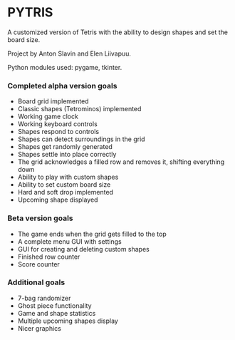 # PYTRIS

A customized version of Tetris with the ability to design shapes and set the board size.

Project by Anton Slavin and Elen Liivapuu.

Python modules used: pygame, tkinter.

### Completed alpha version goals
* Board grid implemented
* Classic shapes (Tetrominos) implemented
* Working game clock
* Working keyboard controls
* Shapes respond to controls
* Shapes can detect surroundings in the grid
* Shapes get randomly generated
* Shapes settle into place correctly
* The grid acknowledges a filled row and removes it, shifting everything down
* Ability to play with custom shapes
* Ability to set custom board size
* Hard and soft drop implemented
* Upcoming shape displayed

### Beta version goals
* The game ends when the grid gets filled to the top
* A complete menu GUI with settings
* GUI for creating and deleting custom shapes
* Finished row counter
* Score counter

### Additional goals
* 7-bag randomizer
* Ghost piece functionality
* Game and shape statistics
* Multiple upcoming shapes display
* Nicer graphics